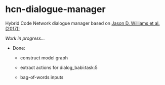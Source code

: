 # hcn-dialogue-manager
Hybrid Code Network dialogue manager based on [Jason D. Williams et al.(2017)!](https://arxiv.org/pdf/1702.03274.pdf)

*Work in progress...*

* Done:

    * construct model graph
    
    * extract actions for dialog_babi:task:5
    
    * bag-of-words inputs

